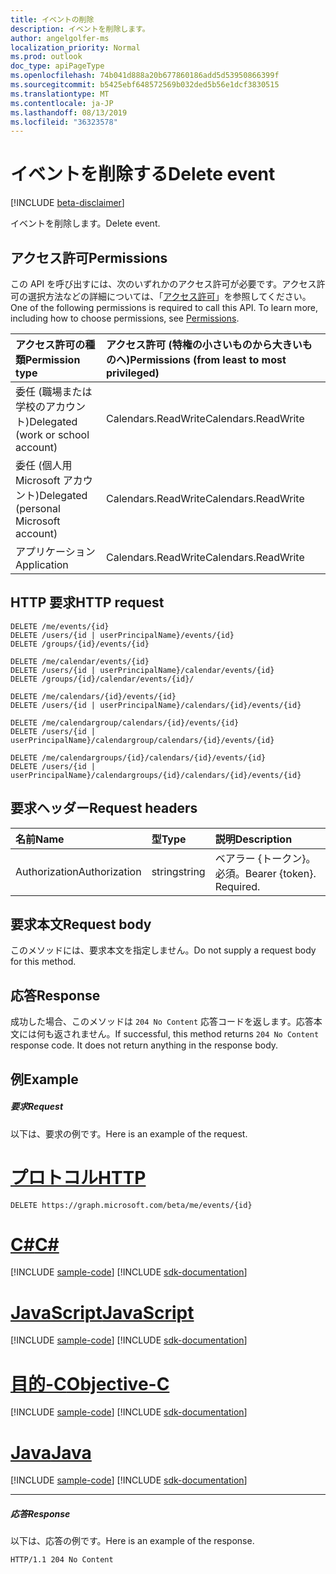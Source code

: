 ```yaml
---
title: イベントの削除
description: イベントを削除します。
author: angelgolfer-ms
localization_priority: Normal
ms.prod: outlook
doc_type: apiPageType
ms.openlocfilehash: 74b041d888a20b677860186add5d53950866399f
ms.sourcegitcommit: b5425ebf648572569b032ded5b56e1dcf3830515
ms.translationtype: MT
ms.contentlocale: ja-JP
ms.lasthandoff: 08/13/2019
ms.locfileid: "36323578"
---
```

# <a name="delete-event"></a><span data-ttu-id="788b6-103">イベントを削除する</span><span class="sxs-lookup"><span data-stu-id="788b6-103">Delete event</span></span>

[!INCLUDE [beta-disclaimer](../../includes/beta-disclaimer.md)]

<span data-ttu-id="788b6-104">イベントを削除します。</span><span class="sxs-lookup"><span data-stu-id="788b6-104">Delete event.</span></span>
## <a name="permissions"></a><span data-ttu-id="788b6-105">アクセス許可</span><span class="sxs-lookup"><span data-stu-id="788b6-105">Permissions</span></span>
<span data-ttu-id="788b6-p101">この API を呼び出すには、次のいずれかのアクセス許可が必要です。アクセス許可の選択方法などの詳細については、「[アクセス許可](/graph/permissions-reference)」を参照してください。</span><span class="sxs-lookup"><span data-stu-id="788b6-p101">One of the following permissions is required to call this API. To learn more, including how to choose permissions, see [Permissions](/graph/permissions-reference).</span></span>

|<span data-ttu-id="788b6-108">アクセス許可の種類</span><span class="sxs-lookup"><span data-stu-id="788b6-108">Permission type</span></span>      | <span data-ttu-id="788b6-109">アクセス許可 (特権の小さいものから大きいものへ)</span><span class="sxs-lookup"><span data-stu-id="788b6-109">Permissions (from least to most privileged)</span></span>              |
|:--------------------|:---------------------------------------------------------|
|<span data-ttu-id="788b6-110">委任 (職場または学校のアカウント)</span><span class="sxs-lookup"><span data-stu-id="788b6-110">Delegated (work or school account)</span></span> | <span data-ttu-id="788b6-111">Calendars.ReadWrite</span><span class="sxs-lookup"><span data-stu-id="788b6-111">Calendars.ReadWrite</span></span>    |
|<span data-ttu-id="788b6-112">委任 (個人用 Microsoft アカウント)</span><span class="sxs-lookup"><span data-stu-id="788b6-112">Delegated (personal Microsoft account)</span></span> | <span data-ttu-id="788b6-113">Calendars.ReadWrite</span><span class="sxs-lookup"><span data-stu-id="788b6-113">Calendars.ReadWrite</span></span>    |
|<span data-ttu-id="788b6-114">アプリケーション</span><span class="sxs-lookup"><span data-stu-id="788b6-114">Application</span></span> | <span data-ttu-id="788b6-115">Calendars.ReadWrite</span><span class="sxs-lookup"><span data-stu-id="788b6-115">Calendars.ReadWrite</span></span> |

## <a name="http-request"></a><span data-ttu-id="788b6-116">HTTP 要求</span><span class="sxs-lookup"><span data-stu-id="788b6-116">HTTP request</span></span>
<!-- { "blockType": "ignored" } -->
```http
DELETE /me/events/{id}
DELETE /users/{id | userPrincipalName}/events/{id}
DELETE /groups/{id}/events/{id}

DELETE /me/calendar/events/{id}
DELETE /users/{id | userPrincipalName}/calendar/events/{id}
DELETE /groups/{id}/calendar/events/{id}/

DELETE /me/calendars/{id}/events/{id}
DELETE /users/{id | userPrincipalName}/calendars/{id}/events/{id}

DELETE /me/calendargroup/calendars/{id}/events/{id}
DELETE /users/{id | userPrincipalName}/calendargroup/calendars/{id}/events/{id}

DELETE /me/calendargroups/{id}/calendars/{id}/events/{id}
DELETE /users/{id | userPrincipalName}/calendargroups/{id}/calendars/{id}/events/{id}
```
## <a name="request-headers"></a><span data-ttu-id="788b6-117">要求ヘッダー</span><span class="sxs-lookup"><span data-stu-id="788b6-117">Request headers</span></span>
| <span data-ttu-id="788b6-118">名前</span><span class="sxs-lookup"><span data-stu-id="788b6-118">Name</span></span>       | <span data-ttu-id="788b6-119">型</span><span class="sxs-lookup"><span data-stu-id="788b6-119">Type</span></span> | <span data-ttu-id="788b6-120">説明</span><span class="sxs-lookup"><span data-stu-id="788b6-120">Description</span></span>|
|:---------------|:--------|:----------|
| <span data-ttu-id="788b6-121">Authorization</span><span class="sxs-lookup"><span data-stu-id="788b6-121">Authorization</span></span>  | <span data-ttu-id="788b6-122">string</span><span class="sxs-lookup"><span data-stu-id="788b6-122">string</span></span>  | <span data-ttu-id="788b6-p102">ベアラー {トークン}。必須。</span><span class="sxs-lookup"><span data-stu-id="788b6-p102">Bearer {token}. Required.</span></span> |

## <a name="request-body"></a><span data-ttu-id="788b6-125">要求本文</span><span class="sxs-lookup"><span data-stu-id="788b6-125">Request body</span></span>
<span data-ttu-id="788b6-126">このメソッドには、要求本文を指定しません。</span><span class="sxs-lookup"><span data-stu-id="788b6-126">Do not supply a request body for this method.</span></span>

## <a name="response"></a><span data-ttu-id="788b6-127">応答</span><span class="sxs-lookup"><span data-stu-id="788b6-127">Response</span></span>

<span data-ttu-id="788b6-p103">成功した場合、このメソッドは `204 No Content` 応答コードを返します。応答本文には何も返されません。</span><span class="sxs-lookup"><span data-stu-id="788b6-p103">If successful, this method returns `204 No Content` response code. It does not return anything in the response body.</span></span>

## <a name="example"></a><span data-ttu-id="788b6-130">例</span><span class="sxs-lookup"><span data-stu-id="788b6-130">Example</span></span>
##### <a name="request"></a><span data-ttu-id="788b6-131">要求</span><span class="sxs-lookup"><span data-stu-id="788b6-131">Request</span></span>
<span data-ttu-id="788b6-132">以下は、要求の例です。</span><span class="sxs-lookup"><span data-stu-id="788b6-132">Here is an example of the request.</span></span>

# <a name="httptabhttp"></a>[<span data-ttu-id="788b6-133">プロトコル</span><span class="sxs-lookup"><span data-stu-id="788b6-133">HTTP</span></span>](#tab/http)
<!-- {
  "blockType": "request",
  "name": "delete_event"
}-->
```http
DELETE https://graph.microsoft.com/beta/me/events/{id}
```
# <a name="ctabcsharp"></a>[<span data-ttu-id="788b6-134">C#</span><span class="sxs-lookup"><span data-stu-id="788b6-134">C#</span></span>](#tab/csharp)
[!INCLUDE [sample-code](../includes/snippets/csharp/delete-event-csharp-snippets.md)]
[!INCLUDE [sdk-documentation](../includes/snippets/snippets-sdk-documentation-link.md)]

# <a name="javascripttabjavascript"></a>[<span data-ttu-id="788b6-135">JavaScript</span><span class="sxs-lookup"><span data-stu-id="788b6-135">JavaScript</span></span>](#tab/javascript)
[!INCLUDE [sample-code](../includes/snippets/javascript/delete-event-javascript-snippets.md)]
[!INCLUDE [sdk-documentation](../includes/snippets/snippets-sdk-documentation-link.md)]

# <a name="objective-ctabobjc"></a>[<span data-ttu-id="788b6-136">目的-C</span><span class="sxs-lookup"><span data-stu-id="788b6-136">Objective-C</span></span>](#tab/objc)
[!INCLUDE [sample-code](../includes/snippets/objc/delete-event-objc-snippets.md)]
[!INCLUDE [sdk-documentation](../includes/snippets/snippets-sdk-documentation-link.md)]

# <a name="javatabjava"></a>[<span data-ttu-id="788b6-137">Java</span><span class="sxs-lookup"><span data-stu-id="788b6-137">Java</span></span>](#tab/java)
[!INCLUDE [sample-code](../includes/snippets/java/delete-event-java-snippets.md)]
[!INCLUDE [sdk-documentation](../includes/snippets/snippets-sdk-documentation-link.md)]

---

##### <a name="response"></a><span data-ttu-id="788b6-138">応答</span><span class="sxs-lookup"><span data-stu-id="788b6-138">Response</span></span>
<span data-ttu-id="788b6-139">以下は、応答の例です。</span><span class="sxs-lookup"><span data-stu-id="788b6-139">Here is an example of the response.</span></span> 
<!-- {
  "blockType": "response",
  "truncated": true
} -->
```http
HTTP/1.1 204 No Content
```

<!-- uuid: 8fcb5dbc-d5aa-4681-8e31-b001d5168d79
2015-10-25 14:57:30 UTC -->
<!--
{
  "type": "#page.annotation",
  "description": "Delete event",
  "keywords": "",
  "section": "documentation",
  "tocPath": "",
  "suppressions": [
  ]
}
-->
